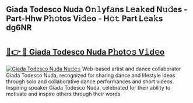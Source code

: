 ## Giada Todesco Nuda O𝚗𝚕yf𝚊ns L𝚎a𝚔ed N𝚞𝚍es - Part-Hhw P𝚑𝚘tos Vi𝚍𝚎o - H𝚘𝚝 Part L𝚎a𝚔s dg6NR

# <h2><a href="http://kfe82rb.oniu.top/?m=Giada+Todesco+Nuda">🔗👉 🔴 Giada Todesco Nuda P𝚑ot𝚘𝚜 V𝚒d𝚎o</a></h2>

[![Giada Todesco Nuda Nu𝚍e𝚜](https://i.imgur.com/0qMVB7G.gif)](http://kfe82rb.oniu.top/?m=Giada+Todesco+Nuda)
Web-based artist and dance collaborator Giada Todesco Nuda, recognized for sharing dance and lifestyle ideas through solo and collaborative dance performances and short videos. Inspiring speaker Giada Todesco Nuda, celebrated for their ability to motivate and inspire others through their words.  
